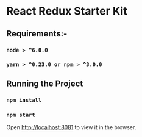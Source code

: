 # React Redux Starter Kit

## Requirements:-

### `node > ^6.0.0`
### `yarn > ^0.23.0 or npm > ^3.0.0`

## Running the Project

### `npm install`
### `npm start`

Open [http://localhost:8081](http://localhost:8081) to view it in the browser.
